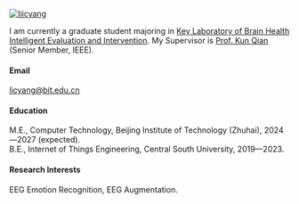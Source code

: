 

[![liicyang](https://img.shields.io/badge/senli1073-github-blue?logo=github)](https://github.com/liicyang)

I am currently a graduate student majoring in [Key Laboratory of Brain Health Intelligent Evaluation and Intervention](https://bhe-lab.org/). My Supervisor is [Prof. Kun Qian](https://eecsqian.com) (Senior Member, IEEE). 

#### Email
licyang@bit.edu.cn

#### Education
M.E., Computer Technology, Beijing Institute of Technology (Zhuhai), 2024—2027 (expected).\
B.E., Internet of Things Engineering, Central South University, 2019—2023.

#### Research Interests
EEG Emotion Recognition, EEG Augmentation.

